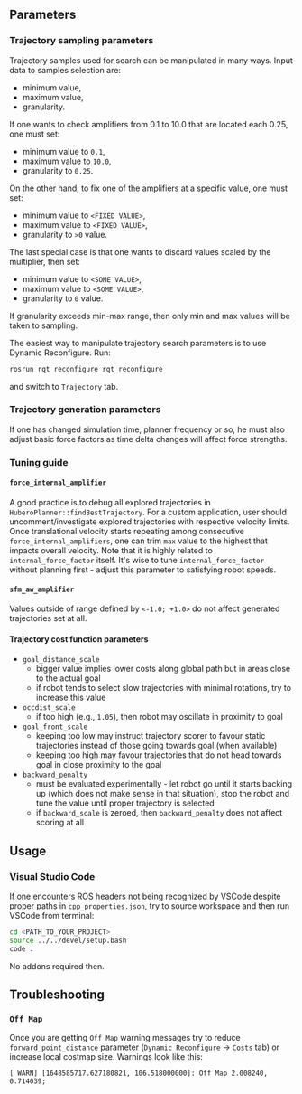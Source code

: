 ## Parameters

### Trajectory sampling parameters

Trajectory samples used for search can be manipulated in many ways. Input data to samples selection are:
- minimum value,
- maximum value,
- granularity.

If one wants to check amplifiers from 0.1 to 10.0 that are located each 0.25, one must set:
- minimum value to `0.1`,
- maximum value to `10.0`,
- granularity to `0.25`.

On the other hand, to fix one of the amplifiers at a specific value, one must set:
- minimum value to `<FIXED VALUE>`,
- maximum value to `<FIXED VALUE>`,
- granularity to `>0` value.

The last special case is that one wants to discard values scaled by the multiplier, then set:
- minimum value to `<SOME VALUE>`,
- maximum value to `<SOME VALUE>`,
- granularity to `0` value.

If granularity exceeds min-max range, then only min and max values will be taken to sampling.

The easiest way to manipulate trajectory search parameters is to use Dynamic Reconfigure. Run:

```bash
rosrun rqt_reconfigure rqt_reconfigure
```

and switch to `Trajectory` tab.

### Trajectory generation parameters
If one has changed simulation time, planner frequency or so, he must also adjust basic force factors as time delta changes will affect force strengths.

### Tuning guide

#### `force_internal_amplifier`
A good practice is to debug all explored trajectories in `HuberoPlanner::findBestTrajectory`. For a custom application, user should uncomment/investigate explored trajectories with respective velocity limits. Once translational velocity starts repeating among consecutive `force_internal_amplifiers`, one can trim `max` value to the highest that impacts overall velocity. Note that it is highly related to `internal_force_factor` itself. It's wise to tune `internal_force_factor` without planning first - adjust this parameter to satisfying robot speeds.

#### `sfm_aw_amplifier`
Values outside of range defined by `<-1.0; +1.0>` do not affect generated trajectories set at all.

#### Trajectory cost function parameters

- `goal_distance_scale`
  - bigger value implies lower costs along global path but in areas close to the actual goal
  - if robot tends to select slow trajectories with minimal rotations, try to increase this value
- `occdist_scale`
  - if too high (e.g., `1.05`), then robot may oscillate in proximity to goal
- `goal_front_scale`
  - keeping too low may instruct trajectory scorer to favour static trajectories instead of those going towards goal (when available)
  - keeping too high may favour trajectories that do not head towards goal in close proximity to the goal
- `backward_penalty`
  - must be evaluated experimentally - let robot go until it starts backing up (which does not make sense in that situation), stop the robot and tune the value until proper trajectory is selected
  - if `backward_scale` is zeroed, then `backward_penalty` does not affect scoring at all

## Usage

### Visual Studio Code

If one encounters ROS headers not being recognized by VSCode despite proper paths in `cpp_properties.json`, try to source workspace and then run VSCode from terminal:

```bash
cd <PATH_TO_YOUR_PROJECT>
source ../../devel/setup.bash
code .
```

No addons required then.

## Troubleshooting

### `Off Map`

Once you are getting `Off Map` warning messages try to reduce `forward_point_distance` parameter (`Dynamic Reconfigure` -> `Costs` tab) or increase local costmap size. Warnings look like this:

```console
[ WARN] [1648585717.627180821, 106.518000000]: Off Map 2.008240, 0.714039;
```
